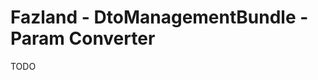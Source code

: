 Fazland - DtoManagementBundle - Param Converter
===============================================
TODO
